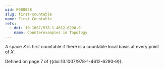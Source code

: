 ```yaml
---
uid: P000028
slug: first-countable
name: First Countable
refs:
  - doi: 10.1007/978-1-4612-6290-9
    name: Counterexamples in Topology
---
```

A space $X$ is first countable if there is a countable local basis at every point of $X$.

Defined on page 7 of {{doi:10.1007/978-1-4612-6290-9}}.
